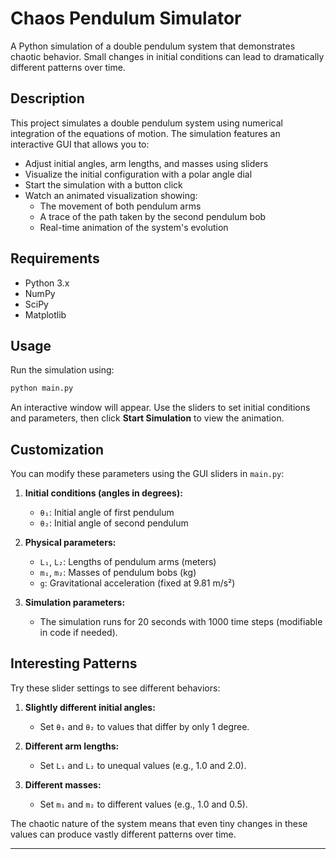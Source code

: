 # Chaos Pendulum Simulator

A Python simulation of a double pendulum system that demonstrates chaotic behavior. Small changes in initial conditions can lead to dramatically different patterns over time.

## Description

This project simulates a double pendulum system using numerical integration of the equations of motion. The simulation features an interactive GUI that allows you to:
- Adjust initial angles, arm lengths, and masses using sliders
- Visualize the initial configuration with a polar angle dial
- Start the simulation with a button click
- Watch an animated visualization showing:
  - The movement of both pendulum arms
  - A trace of the path taken by the second pendulum bob
  - Real-time animation of the system's evolution

## Requirements

- Python 3.x
- NumPy
- SciPy
- Matplotlib

## Usage

Run the simulation using:
```bash
python main.py
```
An interactive window will appear. Use the sliders to set initial conditions and parameters, then click **Start Simulation** to view the animation.

## Customization

You can modify these parameters using the GUI sliders in `main.py`:

1. **Initial conditions (angles in degrees):**
   - `θ₁`: Initial angle of first pendulum
   - `θ₂`: Initial angle of second pendulum

2. **Physical parameters:**
   - `L₁`, `L₂`: Lengths of pendulum arms (meters)
   - `m₁`, `m₂`: Masses of pendulum bobs (kg)
   - `g`: Gravitational acceleration (fixed at 9.81 m/s²)

3. **Simulation parameters:**
   - The simulation runs for 20 seconds with 1000 time steps (modifiable in code if needed).

## Interesting Patterns

Try these slider settings to see different behaviors:

1. **Slightly different initial angles:**
   - Set `θ₁` and `θ₂` to values that differ by only 1 degree.

2. **Different arm lengths:**
   - Set `L₁` and `L₂` to unequal values (e.g., 1.0 and 2.0).

3. **Different masses:**
   - Set `m₁` and `m₂` to different values (e.g., 1.0 and 0.5).

The chaotic nature of the system means that even tiny changes in these values can produce vastly different patterns over time.

---